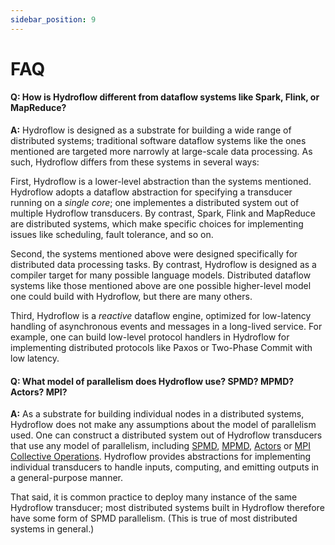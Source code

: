 ```yaml
---
sidebar_position: 9
---
```


# FAQ
#### Q: How is Hydroflow different from dataflow systems like Spark, Flink, or MapReduce?
**A:** Hydroflow is designed as a substrate for building a wide range of distributed systems; traditional software dataflow systems
like the ones mentioned are targeted more narrowly at large-scale data processing. As such, Hydroflow differs from these systems in several ways:

First, Hydroflow is a lower-level abstraction than the systems mentioned. Hydroflow adopts a dataflow abstraction for specifying a transducer
running on a *single core*; one implementes a distributed system out of multiple Hydroflow transducers.  By contrast, Spark, Flink and MapReduce are 
distributed systems, which make specific choices for implementing issues like scheduling, fault tolerance, and so on.

Second, the systems mentioned above were designed specifically for distributed data processing tasks. 
By contrast, Hydroflow is designed as a compiler target for many possible language models. Distributed
dataflow systems like those mentioned above are one possible higher-level model one could build with Hydroflow, 
but there are many others.

Third, Hydroflow is a *reactive* dataflow engine, optimized for low-latency handling of 
asynchronous events and messages in a long-lived service. For example, one can build 
low-level protocol handlers in Hydroflow for implementing distributed protocols
like Paxos or Two-Phase Commit with low latency.

#### Q: What model of parallelism does Hydroflow use? SPMD? MPMD? Actors? MPI?
**A:** As a substrate for building individual nodes in a distributed systems, Hydroflow does not make any 
assumptions about the model of parallelism used. One can construct a distributed system out of Hydroflow 
transducers that use any model of parallelism, including 
[SPMD](https://en.wikipedia.org/wiki/Flynn%27s_taxonomy#Single_program,_multiple_data_streams_(SPMD)), 
[MPMD](https://en.wikipedia.org/wiki/Flynn%27s_taxonomy#Multiple_programs,_multiple_data_streams_(MPMD)), 
[Actors](https://en.wikipedia.org/wiki/Actor_model) or 
[MPI Collective Operations](https://en.wikipedia.org/wiki/Collective_operation). 
Hydroflow provides abstractions for implementing individual transducers to handle inputs, computing, and emitting outputs in
a general-purpose manner.

That said, it is common practice to deploy many instance of the same Hydroflow transducer; most distributed systems built in Hydroflow
therefore have some form of SPMD parallelism. (This is true of most distributed systems in general.)